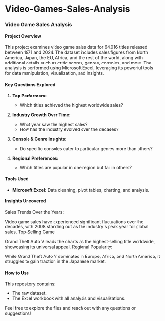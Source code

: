 # Video-Games-Sales-Analysis

### Video Game Sales Analysis

#### Project Overview
This project examines video game sales data for 64,016 titles released between 1971 and 2024. The dataset includes sales figures from North America, Japan, the EU, Africa, and the rest of the world, along with additional details such as critic scores, genres, consoles, and more. The analysis is performed using Microsoft Excel, leveraging its powerful tools for data manipulation, visualization, and insights.

#### Key Questions Explored
1. **Top Performers:**  
   - Which titles achieved the highest worldwide sales?  

2. **Industry Growth Over Time:**  
   - What year saw the highest sales?  
   - How has the industry evolved over the decades?  

3. **Console & Genre Insights:**  
   - Do specific consoles cater to particular genres more than others?  

4. **Regional Preferences:**  
   - Which titles are popular in one region but fail in others?  

#### Tools Used
- **Microsoft Excel:** Data cleaning, pivot tables, charting, and analysis.

#### Insights Uncovered
Sales Trends Over the Years:

Video game sales have experienced significant fluctuations over the decades, with 2008 standing out as the industry's peak year for global sales.
Top-Selling Game:

Grand Theft Auto V leads the charts as the highest-selling title worldwide, showcasing its universal appeal.
Regional Popularity:

While Grand Theft Auto V dominates in Europe, Africa, and North America, it struggles to gain traction in the Japanese market.


#### How to Use
This repository contains:
- The raw dataset.  
- The Excel workbook with all analysis and visualizations.  


Feel free to explore the files and reach out with any questions or suggestions!
